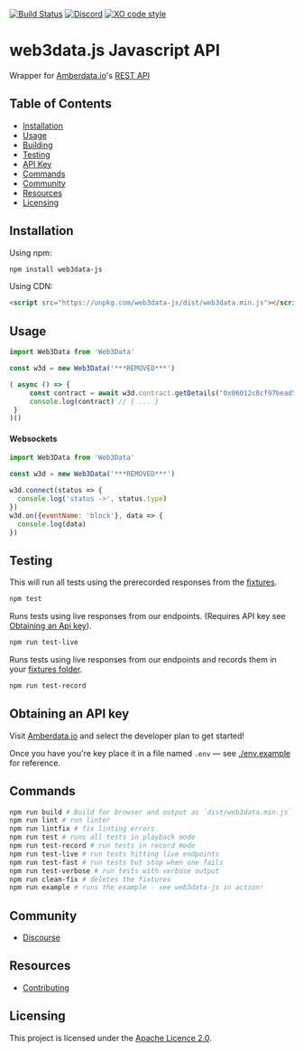 [![Build Status](https://travis-ci.com/web3data/web3data-js.svg?branch=master)](https://travis-ci.com/web3data/web3data-js)
[![Discord](https://img.shields.io/discord/102860784329052160.svg)](https://forum.amberdata.io/)
[![XO code style](https://img.shields.io/badge/code_style-XO-5ed9c7.svg)](https://github.com/xojs/xo)

# web3data.js Javascript API
Wrapper for [Amberdata.io](http://amberdata.io)'s [REST API](docs.amberdata.io)

## Table of Contents
- [Installation](#installation)
- [Usage](#usage)
- [Building](#building)
- [Testing](#testing)
- [API Key](#)
- [Commands](#commands)
- [Community](#community)
- [Resources](#resources)
- [Licensing](#licensing)

## Installation
Using npm:
```bash
npm install web3data-js
```

Using CDN:
```html
<script src="https://unpkg.com/web3data-js/dist/web3data.min.js"></script>
```

## Usage
```js
import Web3Data from 'Web3Data'

const w3d = new Web3Data('***REMOVED***')

( async () => {
     const contract = await w3d.contract.getDetails("0x06012c8cf97bead5deae237070f9587f8e7a266d")
     console.log(contract) // { ... }
 }
)()
```

#### Websockets
```js
import Web3Data from 'Web3Data'

const w3d = new Web3Data('***REMOVED***')

w3d.connect(status => {
  console.log('status ->', status.type)
})
w3d.on({eventName: 'block'}, data => {
  console.log(data)
})
```

## Testing
This will run all tests using the prerecorded responses from the [fixtures](test/fixtures/web3ap.io).
```bash
npm test
```

Runs tests using live responses from our endpoints. (Requires API key see [Obtaining an Api key](#obtaininganapikey)).
```bash
npm run test-live
```

Runs tests using live responses from our endpoints and records them in your [fixtures folder](test/fixtures/web3ap.io).
```bash
npm run test-record
```

## Obtaining an API key
Visit [Amberdata.io](https://amberdata.io/pricing) and select the developer plan to get started!

Once you have you're key place it in a file named `.env` &mdash; see [./env.example](./env.example) for reference.

<!-- For additional details on obtaining an api key see() -->

## Commands
```bash
npm run build # Build for browser and output as `dist/web3data.min.js`
npm run lint # run linter
npm run lintfix # fix linting errors
npm run test # runs all tests in playback mode
npm run test-record # run tests in record mode
npm run test-live # run tests hitting live endpoints
npm run test-fast # run tests but stop when one fails
npm run test-verbose # run tests with verbose output
npm run clean-fix # deletes the fixtures
npm run example # runs the example - see web3data-js in action!
```

## Community
- [Discourse](https://forum.amberdata.io/)
## Resources
- [Contributing](./CONTRIBUTING.md)
## Licensing
This project is licensed under the [Apache Licence 2.0](./LICENSE).
